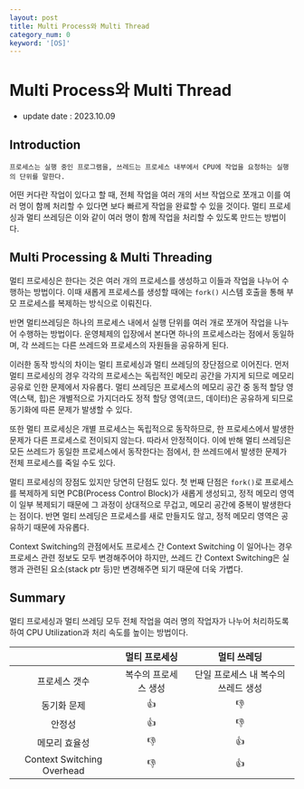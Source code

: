 ```yaml
---
layout: post
title: Multi Process와 Multi Thread
category_num: 0
keyword: '[OS]'
---
```


# Multi Process와 Multi Thread

- update date : 2023.10.09

## Introduction

```
프로세스는 실행 중인 프로그램을, 쓰레드는 프로세스 내부에서 CPU에 작업을 요청하는 실행의 단위를 말한다.
```

어떤 커다란 작업이 있다고 할 때, 전체 작업을 여러 개의 서브 작업으로 쪼개고 이를 여러 명이 함께 처리할 수 있다면 보다 빠르게 작업을 완료할 수 있을 것이다. 멀티 프로세싱과 멀티 쓰레딩은 이와 같이 여러 명이 함께 작업을 처리할 수 있도록 만드는 방법이다.

## Multi Processing & Multi Threading

멀티 프로세싱은 한다는 것은 여러 개의 프로세스를 생성하고 이들과 작업을 나누어 수행하는 방법이다. 이때 새롭게 프로세스를 생성할 때에는 `fork()` 시스템 호출을 통해 부모 프로세스를 복제하는 방식으로 이뤄진다.

반면 멀티쓰레딩은 하나의 프로세스 내에서 실행 단위를 여러 개로 쪼개어 작업을 나누어 수행하는 방법이다. 운영체제의 입장에서 본다면 하나의 프로세스라는 점에서 동일하며, 각 쓰레드는 다른 쓰레드와 프로세스의 자원들을 공유하게 된다.

이러한 동작 방식의 차이는 멀티 프로세싱과 멀티 쓰레딩의 장단점으로 이어진다. 먼저 멀티 프로세싱의 경우 각각의 프로세스는 독립적인 메모리 공간을 가지게 되므로 메모리 공유로 인한 문제에서 자유롭다. 멀티 쓰레딩은 프로세스의 메모리 공간 중 동적 할당 영역(스택, 힙)은 개별적으로 가지더라도 정적 할당 영역(코드, 데이터)은 공유하게 되므로 동기화에 따른 문제가 발생할 수 있다.

또한 멀티 프로세싱은 개별 프로세스는 독립적으로 동작하므로, 한 프로세스에서 발생한 문제가 다른 프로세스로 전이되지 않는다. 따라서 안정적이다. 이에 반해 멀티 쓰레딩은 모든 쓰레드가 동일한 프로세스에서 동작한다는 점에서, 한 쓰레드에서 발생한 문제가 전체 프로세스를 죽일 수도 있다.

멀티 프로세싱의 장점도 있지만 당연히 단점도 있다. 첫 번째 단점은 `fork()`로 프로세스를 복제하게 되면 PCB(Process Control Block)가 새롭게 생성되고, 정적 메모리 영역이 일부 복제되기 때문에 그 과정이 상대적으로 무겁고, 메모리 공간에 중복이 발생한다는 점이다. 반면 멀티 쓰레딩은 프로세스를 새로 만들지도 않고, 정적 메모리 영역은 공유하기 때문에 자유롭다.

Context Switching의 관점에서도 프로세스 간 Context Switching 이 일어나는 경우 프로세스 관련 정보도 모두 변경해주어야 하지만, 쓰레드 간 Context Switching은 실행과 관련된 요소(stack ptr 등)만 변경해주면 되기 때문에 더욱 가볍다.

## Summary

멀티 프로세싱과 멀티 쓰레딩 모두 전체 작업을 여러 명의 작업자가 나누어 처리하도록 하여 CPU Utilization과 처리 속도를 높이는 방법이다.

|                 |    멀티 프로세싱     |    멀티 쓰레딩     |
|:-----------------:|:-------------------:|:-----------------:|
| 프로세스 갯수 | 복수의 프로세스 생성   | 단일 프로세스 내 복수의 쓰레드 생성    |
| 동기화 문제 | 👍 | 👎 |
| 안정성 | 👍 | 👎 |
| 메모리 효율성 | 👎 | 👍 |
| Context Switching Overhead | 👎 | 👍 |